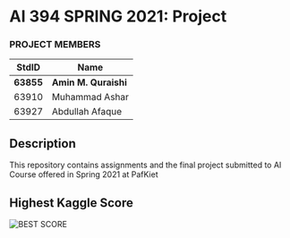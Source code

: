 # AI 394 SPRING 2021: Project #
### PROJECT MEMBERS ###
StdID | Name
------------ | -------------
**63855** | **Amin M. Quraishi** <!--this is the group leader in bold-->
63910 | Muhammad Ashar
63927 | Abdullah Afaque
<!-- Replace name and student ids with acutally group member Names and Ids-->


## Description ## 
This repository contains assignments and the final project submitted to AI Course offered in Spring 2021 at PafKiet

## Highest Kaggle Score ##
![BEST SCORE](https://user-images.githubusercontent.com/66859283/115722779-c1665e00-a398-11eb-9e29-797d6772e9f4.png)
